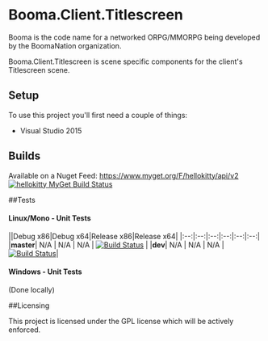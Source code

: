 # Booma.Client.Titlescreen

Booma is the code name for a networked ORPG/MMORPG being developed by the BoomaNation organization.

Booma.Client.Titlescreen is scene specific components for the client's Titlescreen scene.

## Setup

To use this project you'll first need a couple of things:
  - Visual Studio 2015

## Builds

Available on a Nuget Feed: https://www.myget.org/F/hellokitty/api/v2 [![hellokitty MyGet Build Status](https://www.myget.org/BuildSource/Badge/hellokitty?identifier=280ebec4-18cb-43d7-b389-0a03aa2371ed)](https://www.myget.org/)

##Tests

#### Linux/Mono - Unit Tests
||Debug x86|Debug x64|Release x86|Release x64|
|:--:|:--:|:--:|:--:|:--:|:--:|
|**master**| N/A | N/A | N/A | [![Build Status](https://travis-ci.org/BoomaNation/Booma.Client.Titlescreen.svg?branch=master)](https://travis-ci.org/BoomaNation/Booma.Client.Titlescreen) |
|**dev**| N/A | N/A | N/A | [![Build Status](https://travis-ci.org/BoomaNation/Booma.Client.Titlescreen.svg?branch=dev)](https://travis-ci.org/BoomaNation/Booma.Client.Titlescreen)|

#### Windows - Unit Tests

(Done locally)

##Licensing

This project is licensed under the GPL license which will be actively enforced.
